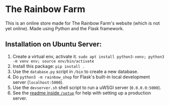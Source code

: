 # The Rainbow Farm
This is an online store made for The Rainbow Farm's website (which is not yet online). Made using Python and the Flask framework.


## Installation on Ubuntu Server:
1. Create a virtual env, activate it.
  `sudo apt install python3-venv; python3 -m venv env; source env/bin/activate`
1. Install this package: `pip install .`
1. Use the `database.py` script in `/bin` to create a new database.
1. Do `python3 -m rainbow_shop` for Flask's built-in local development server (`localhost:5000`).
1. Use the `devserver.sh` shell script to run a uWSGI server (`0.0.0.0:5000`).
1. See the [readme inside `/setup`](setup/README.md) for help with setting up a production server.
